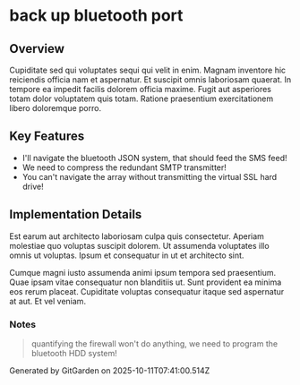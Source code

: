 # back up bluetooth port

## Overview
Cupiditate sed qui voluptates sequi qui velit in enim. Magnam inventore hic reiciendis officia nam et aspernatur. Et suscipit omnis laboriosam quaerat. In tempore ea impedit facilis dolorem officia maxime. Fugit aut asperiores totam dolor voluptatem quis totam. Ratione praesentium exercitationem libero doloremque porro.

## Key Features
- I'll navigate the bluetooth JSON system, that should feed the SMS feed!
- We need to compress the redundant SMTP transmitter!
- You can't navigate the array without transmitting the virtual SSL hard drive!

## Implementation Details
Est earum aut architecto laboriosam culpa quis consectetur. Aperiam molestiae quo voluptas suscipit dolorem. Ut assumenda voluptates illo omnis ut voluptas. Ipsum et consequatur in ut et architecto sint.
 Cumque magni iusto assumenda animi ipsum tempora sed praesentium. Quae ipsam vitae consequatur non blanditiis ut. Sunt provident ea minima eos rerum placeat. Cupiditate voluptas consequatur itaque sed aspernatur at aut. Et vel veniam.

### Notes
> quantifying the firewall won't do anything, we need to program the bluetooth HDD system!

Generated by GitGarden on 2025-10-11T07:41:00.514Z
